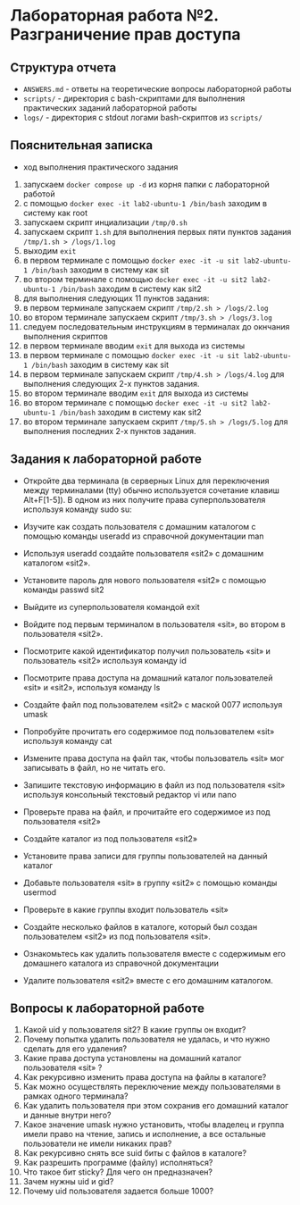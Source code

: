 # Лабораторная работа №2. Разграничение прав доступа

## Структура отчета

* `ANSWERS.md` - ответы на теоретические вопросы лабораторной работы
* `scripts/`   - директория с bash-скриптами для выполнения практических заданий лабораторной работы
* `logs/`      - директория с stdout логами bash-скриптов из `scripts/`


## Пояснительная записка

* ход выполнения практического задания
1. запускаем `docker compose up -d` из корня папки с лабораторной работой
2. с помощью `docker exec -it lab2-ubuntu-1 /bin/bash` заходим в систему как root
3. запускаем скрипт инциализации `/tmp/0.sh`
4. запускаем скрипт `1.sh` для выполнения первых пяти пунктов задания `/tmp/1.sh > /logs/1.log`
4. выходим `exit`
5. в первом терминале с помощью `docker exec -it -u sit lab2-ubuntu-1 /bin/bash` заходим в систему как sit
5. во втором терминале с помощью `docker exec -it -u sit2 lab2-ubuntu-1 /bin/bash` заходим в систему как sit2
6. для выполнения следующих 11 пунктов задания:
7. в первом терминале запускаем скрипт `/tmp/2.sh > /logs/2.log`
8. во втором терминале запускаем скрипт `/tmp/3.sh > /logs/3.log`
9. следуем последовательным инструкциям в терминалах до окнчания выполнения скриптов
10. в первом терминале вводим `exit` для выхода из системы
11. в первом терминале с помощью `docker exec -it -u sit lab2-ubuntu-1 /bin/bash` заходим в систему как sit
12. в первом терминале запускаем скрипт `/tmp/4.sh > /logs/4.log` для выполнения следующих 2-х пунктов задания.
13. во втором терминале вводим `exit` для выхода из системы
14. во втором терминале с помощью `docker exec -it -u sit2 lab2-ubuntu-1 /bin/bash` заходим в систему как sit2
15. во втором терминале запускаем скрипт `/tmp/5.sh > /logs/5.log` для выполнения последних 2-х пунктов задания.

## Задания к лабораторной работе

* Откройте два терминала (в серверных Linux для переключения между терминалами (tty) обычно используется сочетание клавиш Alt+F[1-5]). В одном из них получите права суперпользователя используя команду sudo su:
* Изучите как создать пользователя с домашним каталогом с помощью команды useradd из справочной документации man
* Используя useradd создайте пользователя «sit2» c домашним каталогом «sit2».
* Установите пароль для нового пользователя «sit2» с помощью команды passwd sit2
* Выйдите из суперпользователя командой exit

* Войдите под первым терминалом в пользователя «sit», во втором в пользователя «sit2».
* Посмотрите какой идентификатор получил пользователь «sit» и пользователь «sit2» используя команду id
* Посмотрите права доступа на домашний каталог пользователей «sit» и «sit2», используя команду ls
* Создайте файл под пользователем «sit2» с маской 0077 используя umask
* Попробуйте прочитать его содержимое под пользователем «sit» используя команду cat
* Измените права доступа на файл так, чтобы пользователь «sit» мог записывать в файл, но не читать его.
* Запишите текстовую информацию в файл из под пользователя «sit» используя консольный текстовый редактор vi или nano
* Проверьте права на файл, и прочитайте его содержимое из под пользователя «sit2»
* Создайте каталог из под пользователя «sit2»
* Установите права записи для группы пользователей на данный каталог
* Добавьте пользователя «sit» в группу «sit2» с помощью команды usermod

* Проверьте в какие группы входит пользователь «sit»
* Создайте несколько файлов в каталоге, который был создан пользователем «sit2» из под пользователя «sit».

* Ознакомьтесь как удалить пользователя вместе с содержимым его домашнего каталога из справочной документации
* Удалите пользователя «sit2» вместе с его домашним каталогом.

## Вопросы к лабораторной работе

1. Какой uid у пользователя sit2? В какие группы он входит?
2. Почему попытка удалить пользователя не удалась, и что нужно сделать для его удаления?
3. Какие права доступа установлены на домашний каталог пользователя «sit» ?
4. Как рекурсивно изменить права доступа на файлы в каталоге?
5. Как можно осуществлять переключение между пользователями в рамках одного терминала?
6. Как удалить пользователя при этом сохранив его домашний каталог и данные внутри него?
7. Какое значение umask нужно установить, чтобы владелец и группа имели право на чтение, запись и исполнение, а все остальные пользователи не имели никаких прав?
8. Как рекурсивно снять все suid биты с файлов в каталоге?
9. Как разрешить программе (файлу) исполняться?
10. Что такое бит sticky? Для чего он предназначен?
11. Зачем нужны uid и gid?
12. Почему uid пользователя задается больше 1000?
